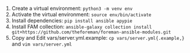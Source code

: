 1. Create a virtual environment: `python3 -m venv env`
2. Activate the virtual environment: `source env/bin/activate`
3. Install dependencies: `pip install ansible apypie`
4. Install FAM collection: `ansible-galaxy collection install git+https://github.com/theforeman/foreman-ansible-modules.git`
5. Copy and Edit vars/server.yml.example: `cp vars/server.yml{.example,}` and `vim vars/server.yml`
